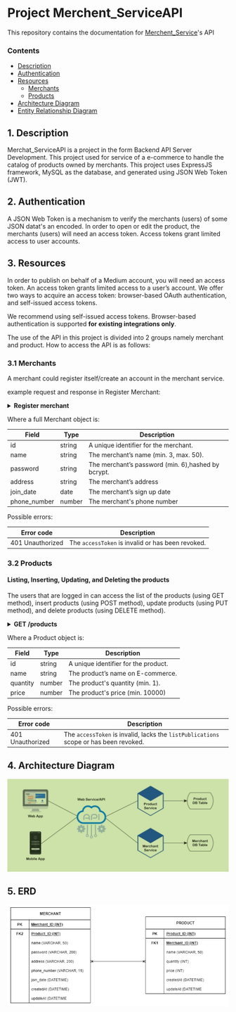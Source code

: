 # Project Merchent_ServiceAPI

This repository contains the documentation for [Merchent_Service](https://github.com/nazihadiyana/Project-Merchent_ServiceAPI)'s API

### Contents

- [Description](#1-description)
- [Authentication](#2-authentication)
- [Resources](#3-resources)
  - [Merchants](#31-merchants)
  - [Products](#32-products)
- [Architecture Diagram](#4-architecturediagram)
- [Entity Relationship Diagram](#5-erd)

## 1. Description

Merchat_ServiceAPI is a project in the form Backend API Server Development. This project used for service of a e-commerce to handle the catalog of products owned by merchants. This project uses ExpressJS framework, MySQL as the database, and generated using JSON Web Token (JWT).

## 2. Authentication

A JSON Web Token is a mechanism to verify the merchants (users) of some JSON datat's an encoded. In order to open or edit the product, the merchants (users) will need an access token. Access tokens grant limited access to user accounts.

## 3. Resources

In order to publish on behalf of a Medium account, you will need an access token. An access token grants limited access to a user’s account. We offer two ways to acquire an access token: browser-based OAuth authentication, and self-issued access tokens.

We recommend using self-issued access tokens. Browser-based authentication is supported **for existing integrations only**.

The use of the API in this project is divided into 2 groups namely merchant and product. How to access the API is as follows:

### 3.1 Merchants

A merchant could register itself/create an account in the merchant service.

example request and response in Register Merchant:

<details>
<summary><b>Register merchant</b></summary>
<p>

`POST` `/merchant`

_Parameters:_ body

- `name` string, min:3, max:50 \*required
- `password` string, min:6 \*required
- `address` string \*required
- `join_date` date \*required
- `phone_number` string \*required (only Indonesian mobile phone format)

- `status: 200` registration successful

```json
{
  "message": "Merchant has been registered."
}
```

- `status: 400` registration failed

```json
{
  "message": "Phone number is already registered."
}
```

- `status: 400` parameters validation failed

```json
{
  "message": {
    "param_key": ["error message array"]
  }
}
```

</p>
</details>

Where a full Merchant object is:

| Field        | Type   | Description                                        |
| ------------ | ------ | -------------------------------------------------- |
| id           | string | A unique identifier for the merchant.              |
| name         | string | The merchant’s name (min. 3, max. 50).             |
| password     | string | The merchant’s password (min. 6),hashed by bcrypt. |
| address      | string | The merchant’s address                             |
| join_date    | date   | The merchant’s sign up date                        |
| phone_number | number | The merchant's phone number                        |

Possible errors:

| Error code       | Description                                       |
| ---------------- | ------------------------------------------------- |
| 401 Unauthorized | The `accessToken` is invalid or has been revoked. |

### 3.2 Products

#### Listing, Inserting, Updating, and Deleting the products

The users that are logged in can access the list of the products (using GET method), insert products (using POST method), update products (using PUT method), and delete products (using DELETE method).

<details>
<summary><b>GET /products</b></summary>
<p>

The response is a list of products objects. The response array is wrapped in a data envelope wrapped in a data envelope. This endpoint will return all products when the user is logged in.

Example response:

```json
{
  "message": "Product is found",
  "data": [
    {
      "id": 2,
      "merchant_id": 2,
      "name": "Product-2",
      "quantity": 15,
      "price": 155000,
      "createdAt": "2022-06-08T23:10:59.000Z",
      "updatedAt": "2022-06-08T23:10:59.000Z"
    },
    {
      "id": 3,
      "merchant_id": 2,
      "name": "Product-3",
      "quantity": 5,
      "price": 300000,
      "createdAt": "2022-06-08T23:11:45.000Z",
      "updatedAt": "2022-06-08T23:21:57.000Z"
    },
    {
      "id": 4,
      "merchant_id": 4,
      "name": "Product-4",
      "quantity": 5,
      "price": 500000,
      "createdAt": "2022-06-08T23:31:09.000Z",
      "updatedAt": "2022-06-08T23:31:09.000Z"
    },
    {
      "id": 5,
      "merchant_id": 4,
      "name": "Product-5",
      "quantity": 10,
      "price": 230000,
      "createdAt": "2022-06-08T23:31:37.000Z",
      "updatedAt": "2022-06-08T23:31:37.000Z"
    }
  ]
}
```

</p>
</details>

Where a Product object is:

| Field    | Type   | Description                          |
| -------- | ------ | ------------------------------------ |
| id       | string | A unique identifier for the product. |
| name     | string | The product’s name on E-commerce.    |
| quantity | number | The product's quantity (min. 1).     |
| price    | number | The product's price (min. 10000)     |

Possible errors:

| Error code       | Description                                                                           |
| ---------------- | ------------------------------------------------------------------------------------- |
| 401 Unauthorized | The `accessToken` is invalid, lacks the `listPublications` scope or has been revoked. |

## 4. Architecture Diagram

![Architecture Diagram](./images/Merchant-Service.diagram.jpeg "The architecture diagram of the app")

## 5. ERD

![Entity Relationship Diagram](./images/ERD-Merchant%20Servise.jpg "The Entity Relationsip Diagram of the app")
